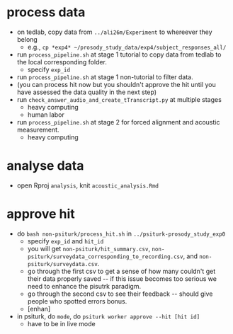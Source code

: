 # process data
+ on tedlab, copy data from  `../ali26m/Experiment` to whereever they belong
  + e.g., `cp *exp4* ~/prosody_study_data/exp4/subject_responses_all/`
+ run `process_pipeline.sh` at stage 1 tutorial to copy data from tedlab to the local corresponding folder.
  + specify `exp_id`
+ run `process_pipeline.sh` at stage 1 non-tutorial to filter data.
+ (you can process hit now but you shouldn't approve the hit until you have assessed the data quality in the next step)
+ run `check_answer_audio_and_create_tTranscript.py` at multiple stages
  + heavy computing
  + human labor
+ run `process_pipeline.sh` at stage 2 for forced alignment and acoustic measurement. 
  + heavy computing
# analyse data
+ open Rproj `analysis`, knit `acoustic_analysis.Rmd`
# approve hit
+ do `bash non-psiturk/process_hit.sh` in `../psiturk-prosody_study_exp0`
  + specify `exp_id` and `hit_id`
  + you will get `non-psiturk/hit_summary.csv`, `non-psiturk/surveydata_corresponding_to_recording.csv`, and `non-psiturk/surveydata.csv`. 
  + go through the first csv to get a sense of how many couldn't get their data properly saved -- if this issue becomes too 
serious we need to enhance the pisutrk paradigm.  
  + go through the second csv to see their feedback -- should give people who spotted errors bonus. 
  + [enhan]
+ in psiturk, do `mode`, do `psiturk worker approve --hit [hit id]`
  + have to be in live mode 
